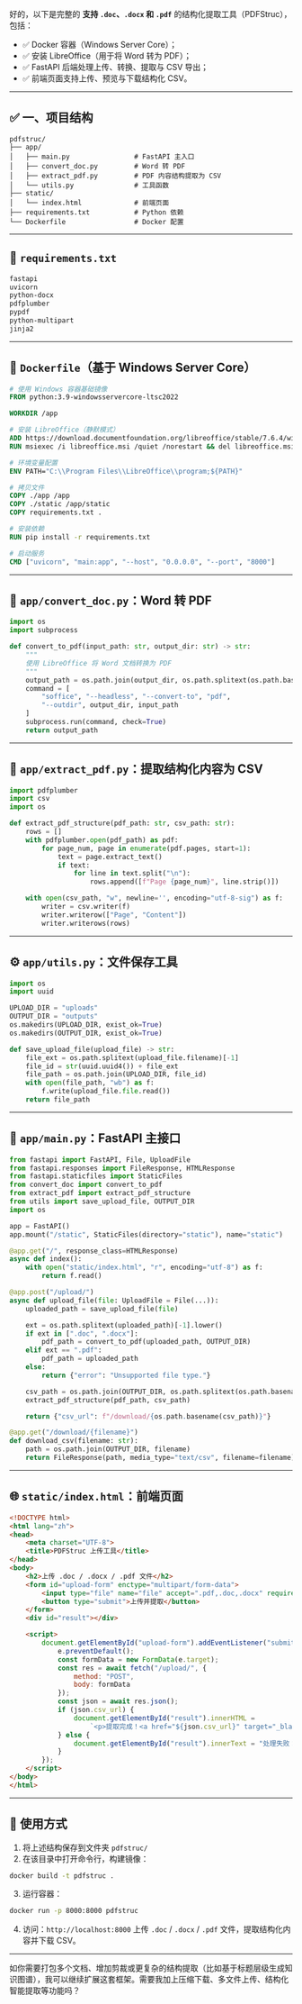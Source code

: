 好的，以下是完整的 **支持 `.doc`、`.docx` 和 `.pdf`** 的结构化提取工具（PDFStruc），包括：

* ✅ Docker 容器（Windows Server Core）；
* ✅ 安装 LibreOffice（用于将 Word 转为 PDF）；
* ✅ FastAPI 后端处理上传、转换、提取与 CSV 导出；
* ✅ 前端页面支持上传、预览与下载结构化 CSV。

---

## ✅ 一、项目结构

```
pdfstruc/
├── app/
│   ├── main.py                # FastAPI 主入口
│   ├── convert_doc.py         # Word 转 PDF
│   ├── extract_pdf.py         # PDF 内容结构提取为 CSV
│   └── utils.py               # 工具函数
├── static/
│   └── index.html             # 前端页面
├── requirements.txt           # Python 依赖
└── Dockerfile                 # Docker 配置
```

---

## 📄 `requirements.txt`

```txt
fastapi
uvicorn
python-docx
pdfplumber
pypdf
python-multipart
jinja2
```

---

## 🐳 `Dockerfile`（基于 Windows Server Core）

```Dockerfile
# 使用 Windows 容器基础镜像
FROM python:3.9-windowsservercore-ltsc2022

WORKDIR /app

# 安装 LibreOffice（静默模式）
ADD https://download.documentfoundation.org/libreoffice/stable/7.6.4/win/x86_64/LibreOffice_7.6.4_Win_x64.msi libreoffice.msi
RUN msiexec /i libreoffice.msi /quiet /norestart && del libreoffice.msi

# 环境变量配置
ENV PATH="C:\\Program Files\\LibreOffice\\program;${PATH}"

# 拷贝文件
COPY ./app /app
COPY ./static /app/static
COPY requirements.txt .

# 安装依赖
RUN pip install -r requirements.txt

# 启动服务
CMD ["uvicorn", "main:app", "--host", "0.0.0.0", "--port", "8000"]
```

---

## 🧠 `app/convert_doc.py`：Word 转 PDF

```python
import os
import subprocess

def convert_to_pdf(input_path: str, output_dir: str) -> str:
    """
    使用 LibreOffice 将 Word 文档转换为 PDF
    """
    output_path = os.path.join(output_dir, os.path.splitext(os.path.basename(input_path))[0] + ".pdf")
    command = [
        "soffice", "--headless", "--convert-to", "pdf",
        "--outdir", output_dir, input_path
    ]
    subprocess.run(command, check=True)
    return output_path
```

---

## 📄 `app/extract_pdf.py`：提取结构化内容为 CSV

```python
import pdfplumber
import csv
import os

def extract_pdf_structure(pdf_path: str, csv_path: str):
    rows = []
    with pdfplumber.open(pdf_path) as pdf:
        for page_num, page in enumerate(pdf.pages, start=1):
            text = page.extract_text()
            if text:
                for line in text.split("\n"):
                    rows.append([f"Page {page_num}", line.strip()])

    with open(csv_path, "w", newline='', encoding="utf-8-sig") as f:
        writer = csv.writer(f)
        writer.writerow(["Page", "Content"])
        writer.writerows(rows)
```

---

## ⚙️ `app/utils.py`：文件保存工具

```python
import os
import uuid

UPLOAD_DIR = "uploads"
OUTPUT_DIR = "outputs"
os.makedirs(UPLOAD_DIR, exist_ok=True)
os.makedirs(OUTPUT_DIR, exist_ok=True)

def save_upload_file(upload_file) -> str:
    file_ext = os.path.splitext(upload_file.filename)[-1]
    file_id = str(uuid.uuid4()) + file_ext
    file_path = os.path.join(UPLOAD_DIR, file_id)
    with open(file_path, "wb") as f:
        f.write(upload_file.file.read())
    return file_path
```

---

## 🚀 `app/main.py`：FastAPI 主接口

```python
from fastapi import FastAPI, File, UploadFile
from fastapi.responses import FileResponse, HTMLResponse
from fastapi.staticfiles import StaticFiles
from convert_doc import convert_to_pdf
from extract_pdf import extract_pdf_structure
from utils import save_upload_file, OUTPUT_DIR
import os

app = FastAPI()
app.mount("/static", StaticFiles(directory="static"), name="static")

@app.get("/", response_class=HTMLResponse)
async def index():
    with open("static/index.html", "r", encoding="utf-8") as f:
        return f.read()

@app.post("/upload/")
async def upload_file(file: UploadFile = File(...)):
    uploaded_path = save_upload_file(file)

    ext = os.path.splitext(uploaded_path)[-1].lower()
    if ext in [".doc", ".docx"]:
        pdf_path = convert_to_pdf(uploaded_path, OUTPUT_DIR)
    elif ext == ".pdf":
        pdf_path = uploaded_path
    else:
        return {"error": "Unsupported file type."}

    csv_path = os.path.join(OUTPUT_DIR, os.path.splitext(os.path.basename(pdf_path))[0] + ".csv")
    extract_pdf_structure(pdf_path, csv_path)

    return {"csv_url": f"/download/{os.path.basename(csv_path)}"}

@app.get("/download/{filename}")
def download_csv(filename: str):
    path = os.path.join(OUTPUT_DIR, filename)
    return FileResponse(path, media_type="text/csv", filename=filename)
```

---

## 🌐 `static/index.html`：前端页面

```html
<!DOCTYPE html>
<html lang="zh">
<head>
    <meta charset="UTF-8">
    <title>PDFStruc 上传工具</title>
</head>
<body>
    <h2>上传 .doc / .docx / .pdf 文件</h2>
    <form id="upload-form" enctype="multipart/form-data">
        <input type="file" name="file" accept=".pdf,.doc,.docx" required>
        <button type="submit">上传并提取</button>
    </form>
    <div id="result"></div>

    <script>
        document.getElementById("upload-form").addEventListener("submit", async (e) => {
            e.preventDefault();
            const formData = new FormData(e.target);
            const res = await fetch("/upload/", {
                method: "POST",
                body: formData
            });
            const json = await res.json();
            if (json.csv_url) {
                document.getElementById("result").innerHTML =
                    `<p>提取完成！<a href="${json.csv_url}" target="_blank">点击下载 CSV</a></p>`;
            } else {
                document.getElementById("result").innerText = "处理失败：" + JSON.stringify(json);
            }
        });
    </script>
</body>
</html>
```

---

## 🧪 使用方式

1. 将上述结构保存到文件夹 `pdfstruc/`
2. 在该目录中打开命令行，构建镜像：

```bash
docker build -t pdfstruc .
```

3. 运行容器：

```bash
docker run -p 8000:8000 pdfstruc
```

4. 访问：`http://localhost:8000` 上传 `.doc` / `.docx` / `.pdf` 文件，提取结构化内容并下载 CSV。

---

如你需要打包多个文档、增加剪裁或更复杂的结构提取（比如基于标题层级生成知识图谱），我可以继续扩展这套框架。需要我加上压缩下载、多文件上传、结构化智能提取等功能吗？
